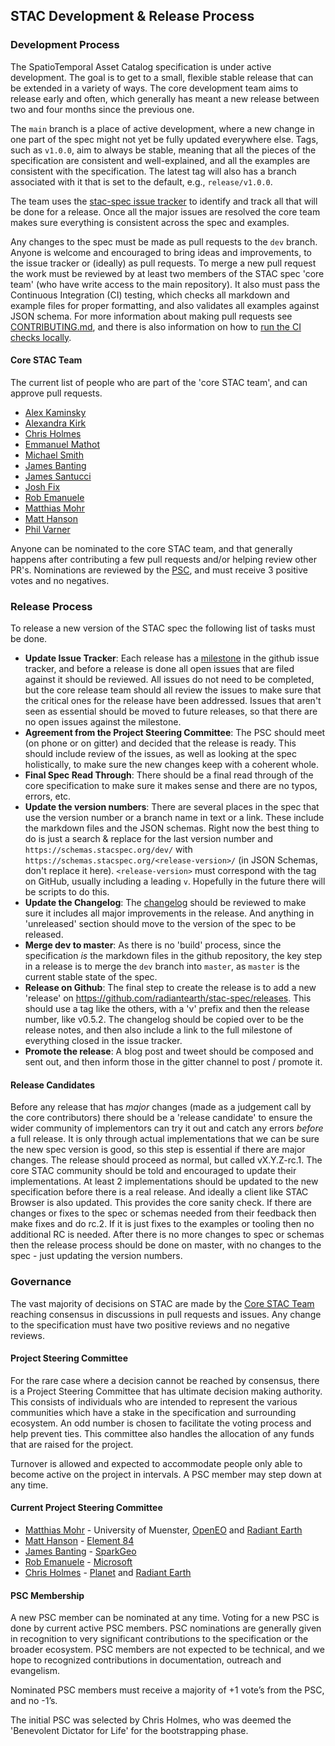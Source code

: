 ## STAC Development & Release Process

### Development Process

The SpatioTemporal Asset Catalog specification is under active development. The goal is to get to a small, flexible stable
release that can be extended in a variety of ways. The core development team aims to release early and often, which generally
has meant a new release between two and four months since the previous one.

The `main` branch is a place of active development,
where a new change in one part of the spec might not yet be fully updated everywhere else. 
Tags, such as `v1.0.0`, aim to always be stable, meaning that all the pieces of the specification
are consistent and well-explained, and all the examples are consistent with the specification. The
latest tag will also has a branch associated with it that is set to the default, e.g.,
`release/v1.0.0`.

The team uses the 
[stac-spec issue tracker](https://github.com/radiantearth/stac-spec/issues) to identify and track all that will be done for 
a release. Once all the major issues are resolved the core team makes sure everything is consistent across the spec and
examples.

Any changes to the spec must be made as pull requests to the `dev` branch. Anyone is welcome and encouraged to bring ideas
and improvements, to the issue tracker or (ideally) as pull requests. To merge a new pull request the work must be reviewed
by at least two members of the STAC spec 'core team' (who have write access to the main repository). It also must pass the
Continuous Integration (CI) testing, which checks all markdown and example files for proper formatting, and also validates all
examples against JSON schema. For more information about making pull requests see [CONTRIBUTING.md](CONTRIBUTING.md), 
and there is also information on how to [run the CI checks locally](CONTRIBUTING.md#check-files).

#### Core STAC Team

The current list of people who are part of the 'core STAC team', and can approve pull requests.

- [Alex Kaminsky](https://github.com/alkamin)
- [Alexandra Kirk](https://github.com/anayeaye)
- [Chris Holmes](http://github.com/cholmes)
- [Emmanuel Mathot](https://github.com/emmanuelmathot)
- [Michael Smith](https://github.com/hgs-msmith)
- [James Banting](https://github.com/jbants)
- [James Santucci](https://github.com/jisantuc)
- [Josh Fix](https://github.com/joshfix)
- [Rob Emanuele](https://github.com/lossyrob)
- [Matthias Mohr](https://github.com/m-mohr)
- [Matt Hanson](https://github.com/matthewhanson)
- [Phil Varner](https://github.com/philvarner)

Anyone can be nominated to the core STAC team, and that generally happens after contributing a few pull requests
and/or helping review other PR's. Nominations are reviewed by the [PSC](#project-steering-committee), and must receive
3 positive votes and no negatives.

### Release Process

To release a new version of the STAC spec the following list of tasks must be done. 

- **Update Issue Tracker**: Each release has a [milestone](https://github.com/radiantearth/stac-spec/milestones) in the github 
issue tracker, and before a release is done all open issues that are filed against it should be reviewed. All issues do not 
need to be completed, but the core release team should all review the issues to make sure that the critical ones for the 
release have been addressed. Issues that aren't seen as essential should be moved to future releases, so that there are no
open issues against the milestone.
- **Agreement from the Project Steering Committee**: The PSC should meet (on phone or on gitter) and decided that the release is ready.
This should include review of the issues, as well as looking at the spec holistically, to make sure the new changes keep
with a coherent whole.
- **Final Spec Read Through**: There should be a final read through of the core specification to make sure it makes sense
and there are no typos, errors, etc.
- **Update the version numbers**: There are several places in the spec that use the version number or a branch name in text
or a link. These include the markdown files and the JSON schemas. Right now the best thing to do is just a search & replace
for the last version number and `https://schemas.stacspec.org/dev/` with `https://schemas.stacspec.org/<release-version>/`
(in JSON Schemas, don't replace it here). `<release-version>` must correspond with the tag on GitHub, usually including a leading `v`.
Hopefully in the future there will be scripts to do this. 
- **Update the Changelog**: The [changelog](CHANGELOG.md) should be reviewed to make sure it includes all major improvements
in the release. And anything in 'unreleased' section should move to the version of the spec to be released.
- **Merge dev to master**: As there is no 'build' process, since the specification *is* the markdown files in the github
repository, the key step in a release is to merge the `dev` branch into `master`, as `master` is the current stable state 
of the spec.
- **Release on Github**: The final step to create the release is to add a new 'release' on 
<https://github.com/radiantearth/stac-spec/releases>. This should use a tag like the others, with a 'v' prefix and then the 
release number, like v0.5.2. The changelog should be copied over to be the release notes, and then also include a link to 
the full milestone of everything closed in the issue tracker.
- **Promote the release**: A blog post and tweet should be composed and sent out, and then inform those in the gitter channel
to post / promote it.

#### Release Candidates

Before any release that has *major* changes (made as a judgement call by the core contributors) there should be a 'release 
candidate' to ensure the wider community of implementors can try it out
and catch any errors *before* a full release. It is only through actual implementations that we can be sure the new spec
version is good, so this step is essential if there are major changes. The release should proceed as normal, but called
vX.Y.Z-rc.1. The core STAC community should be told and encouraged to update their implementations. At least 2 implementations
should be updated to the new specification before there is a real release. And ideally a client like STAC Browser is also 
updated. This provides the core sanity check. If there are changes or fixes to the spec or 
schemas needed from their feedback then make fixes and do rc.2. If it is just fixes to the examples or tooling then no 
additional RC is needed. After there is no more changes to spec or schemas then the release process should be done on master,
with no changes to the spec - just updating the version numbers.

### Governance 

The vast majority of decisions on STAC are made by the [Core STAC Team](#core-stac-team) reaching consensus in
discussions in pull requests and issues. Any change to the specification must have two positive reviews and no negative
reviews. 

#### Project Steering Committee

For the rare case where a decision cannot be reached by consensus, there is a Project Steering Committee that has ultimate
decision making authority. This consists of individuals who are intended to represent the various communities which have a 
stake in the specification and surrounding ecosystem. An odd number is chosen to facilitate the voting process and help prevent ties.
This committee also handles the allocation of any funds that are raised for the project.

Turnover is allowed and expected to accommodate people only able to become active on the project in intervals.
A PSC member may step down at any time.

#### Current Project Steering Committee

- [Matthias Mohr](https://github.com/m-mohr) - University of Muenster, [OpenEO](https://openeo.org/) and [Radiant Earth](https://www.radiant.earth/)
- [Matt Hanson](https://github.com/matthewhanson) - [Element 84](https://www.element84.com/)
- [James Banting](https://github.com/jbants) - [SparkGeo](https://sparkgeo.com/)
- [Rob Emanuele](https://github.com/lossyrob) - [Microsoft](https://microsoft.com/)
- [Chris Holmes](https://github.com/cholmes) - [Planet](https://planet.com) and [Radiant Earth](https://www.radiant.earth/)

#### PSC Membership

A new PSC member can be nominated at any time. Voting for a new PSC is done by current active PSC members. PSC nominations are 
generally given in recognition to very significant contributions to the specification or the broader ecosystem. PSC members
are not expected to be technical, and we hope to recognized contributions in documentation, outreach and evangelism. 

Nominated PSC members must receive a majority of +1 vote’s from the PSC, and no -1’s.

The initial PSC was selected by Chris Holmes, who was deemed the 'Benevolent Dictator for Life' for the bootstrapping phase.
